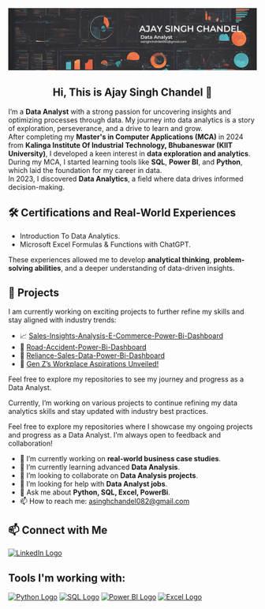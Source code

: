 <img src="AJAY SINGH CHANDEL.png" alt="logo" style="max-width: 100%;">
<h2 align="center">Hi, This is Ajay Singh Chandel 👋</h2>

I’m a **Data Analyst** with a strong passion for uncovering insights and optimizing processes through data. My journey into data analytics is a story of exploration, perseverance, and a drive to learn and grow.  
After completing my **Master's in Computer Applications (MCA)** in 2024 from **Kalinga Institute Of Industrial Technology, Bhubaneswar (KIIT University)**, I developed a keen interest in **data exploration and analytics**. During my MCA, I started learning tools like **SQL**, **Power BI**, and **Python**, which laid the foundation for my career in data.  
In 2023, I discovered **Data Analytics**, a field where data drives informed decision-making.

## 🛠 Certifications and Real-World Experiences   
- Introduction To Data Analytics.
- Microsoft Excel Formulas & Functions with ChatGPT. 

These experiences allowed me to develop **analytical thinking**, **problem-solving abilities**, and a deeper understanding of data-driven insights.  

## 📂 Projects  
I am currently working on exciting projects to further refine my skills and stay aligned with industry trends:  
- 📈 [Sales-Insights-Analysis-E-Commerce-Power-Bi-Dashboard](https://github.com/asinghchandel082/Sales-Insights-Analysis-E-Commerce-Power-Bi-Dashboard) 
- 🔗 [Road-Accident-Power-Bi-Dashboard](https://github.com/asinghchandel082/Road-Accident-Power-Bi-Dashboard)
- 🛒 [Reliance-Sales-Data-Power-Bi-Dashboard](https://github.com/asinghchandel082/Reliance-Sales-Data-Power-Bi-Dashboard)
- 🚀 [Gen Z’s Workplace Aspirations Unveiled!](https://github.com/asinghchandel082/Gen-Z-s-Workplace-Aspirations-Unveiled-)

Feel free to explore my repositories to see my journey and progress as a Data Analyst.  

Currently, I’m working on various projects to continue refining my data analytics skills and stay updated with industry best practices.

Feel free to explore my repositories where I showcase my ongoing projects and progress as a Data Analyst. I’m always open to feedback and collaboration!

- 🔭 I’m currently working on **real-world business case studies**.
- 🌱 I’m currently learning advanced **Data Analysis**.
- 👯 I’m looking to collaborate on **Data Analysis projects**.
- 🤔 I’m looking for help with **Data Analyst jobs**.
- 💬 Ask me about **Python, SQL, Excel, PowerBi**.
- 📫 How to reach me: asinghchandel082@gmail.com

## 📫 Connect with Me  
[<img src="https://img.icons8.com/color/100/linkedin.png" alt="LinkedIn Logo" width="40" height="40"/>](https://www.linkedin.com/in/ajay-singh-chandel/) 

## Tools I'm working with:
[<img src="https://upload.wikimedia.org/wikipedia/commons/c/c3/Python-logo-notext.svg" alt="Python Logo" width="40" height="40"/>](https://www.python.org/)
[<img src="https://upload.wikimedia.org/wikipedia/commons/8/87/Sql_data_base_with_logo.png" alt="SQL Logo" width="40" height="40"/>](https://www.mysql.com/)
[<img src="https://cdn.worldvectorlogo.com/logos/power-bi.svg" alt="Power BI Logo" width="40" height="40"/>](https://www.microsoft.com/en-us/power-platform/products/power-bi)
[<img src="https://img.icons8.com/color/100/microsoft-excel-2019.png" alt="Excel Logo" width="40" height="40"/>](https://www.microsoft.com/en-in/microsoft-365/excel)

